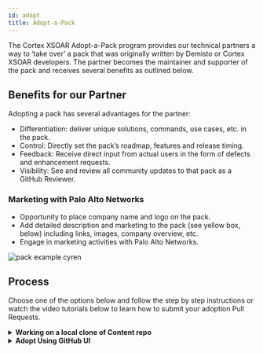 ```yaml
---
id: adopt 
title: Adopt-a-Pack 
---
```


The Cortex XSOAR Adopt-a-Pack program provides our technical partners a way to ‘take over’ a pack that was originally written by Demisto or Cortex XSOAR developers. The partner becomes the maintainer and supporter of the pack and receives several benefits as outlined below.

## Benefits for our Partner
Adopting a pack has several advantages for the partner:
- Differentiation: deliver unique solutions, commands, use cases, etc. in the pack.
- Control: Directly set the pack’s roadmap, features and release timing.
- Feedback: Receive direct input from actual users in the form of defects and enhancement requests.
- Visibility: See and review all community updates to that pack as a GitHub Reviewer.

### Marketing with Palo Alto Networks
- Opportunity to place company name and logo on the pack.
- Add detailed description and marketing to the pack (see yellow box, below) including links, images, company overview, etc. 
- Engage in marketing activities with Palo Alto Networks.

![pack example cyren](/doc_imgs/partners/packexample_cyren.png)

## Process
Choose one of the options below and follow the step by step instructions or watch the video tutorials below to learn how to submit your adoption Pull Requests. 

<details><summary><strong>Working on a local clone of Content repo</strong></summary>
<blockquote>These methods assume that you have already [forked the `content` repository](https://xsoar.pan.dev/docs/tutorials/tut-setup-dev#step-2-fork-the-github-repo) and [cloned the fork onto your local machine](https://xsoar.pan.dev/docs/tutorials/tut-setup-dev#step-3-clone-the-github-fork-locally).
Choose either one of the methods below to start or complete adoption.
<br/>

<details><summary><strong>Adopt Using Helper Script</strong></summary>
This script will automatically perform the necessary steps to create an adoption PR.

**Note:** The script was only tested on Unix systems, specifically Mac OS and Ubuntu. It might not work correctly on other systems. 

**Requirements:**
Before using this automation, make sure you have [`git`](https://git-scm.com/downloads) and [`python3`](https://www.python.org/downloads/) installed and in your `PATH`. This script will install [`demisto-sdk`](https://github.com/demisto/demisto-sdk#installation) python package if it does not exist in your environment.

Follow the steps below to adopt using the helper script:

1. Change directory to where the `content` repository is located. This is the location where you [cloned the forked `content` repository](https://xsoar.pan.dev/docs/tutorials/tut-setup-dev#step-3-clone-the-github-fork-locally).

2. Look for the Pack you want to adopt in the `content/Packs/` directory. You will use the folder name as the second argument to the `adopt_pack.bash` script. 
For example, if we wanted to start adopting the `HelloWorld` Pack, we would run the following command:

```bash
PACK=HelloWorld
./Utils/adopt_pack.bash start $PACK
```

3. **After 90 days**, run the script below to complete the adoption:

```bash
PACK=HelloWorld
./Utils/adopt_pack.bash complete $PACK
```

You will be prompted for the following information when running this command:

- Your organization/company's name.
- A link to your organization's support site.
- Email address for your organization's support.
- A link to download your [author image](https://xsoar.pan.dev/docs/packs/packs-format#author_imagepng). If no link is supplied, please add this manually to `content/packs/$PACK/Author_image.png`
	</details>
	<details><summary><strong>Adopt Using Visual Studio Code</strong></summary>
If you are creating the Pull Request from Visual Studio Code, please follow the below steps. For additional guidance, watch the <a href="https://www.youtube.com/watch?v=9GPkhtRw4Oc">Visual Studio video overview</a>.

1. Locate your company's pack folder and open the `README.md` file. Paste the below text into the file:

    ```
    Note: Support for this Pack will be moved to the Partner on MONTH, DAY, YEAR.
    ```
    Make sure you change the `MONTH`, `DAY`, and `YEAR` to the appropriate date that is 90 days from your submission date.

2. Once complete, save these changes and run `demisto-sdk update-release-notes -i <path to pack> -f` to update the release notes. See [documentation](https://github.com/demisto/demisto-sdk/blob/master/demisto_sdk/commands/update_release_notes/README.md). After the command has been completed, it will create the new release note Markdown file in the `ReleaseNotes` folder and update the version number in `pack_metadata.json`. Before continuing, you need to add the following text to the release note: 

```
Start of adoption process.
```

3. Now, it's time to save and commit the changes as a GitHub pull request. Once you publish the changes via Visual Studio, GitHub will prompt you to open a pull request. When prompted, click the green button "Compare & pull request".
    - Double check the pull request to ensure all changes are correct.
    - Change the pull request title to 'Company Name Pack Adoption' and adjust the description to _Updating README file for adoption_.
    - When ready, click the green button “Create pull request" on the bottom of the page.
4. The request will now be reviewed, approved and merged by a Cortex XSOAR engineer!

**After the 90 days**, another pull request must be submitted to complete the adoption process. Please follow the below steps if you are submitting the final pull request via Visual Studio:
1. Update the release note just as you did in the first pull request but change the text to the below:
    ```
    Note: Support for this Pack moved to the partner on MONTH, DAY, YEAR.

    Please contact the partner directly via the support link on the right.
    ```
2. Next, go to the pack_metadata.json file and update the following sections:
    - `currentVersion` - update the version. For this example, we would be updating it to 1.2.12
    - `support` - must say `partner`
    - `author` - must say your company name
    - `url` - must be changed to your company’s support site
    - `email` - must be your company's support email.
3. Once everything is updated, save your changes and run the `demisto-sdk update-release-notes -i <path to pack> -f` as you did in the first pull request.

Next, open your pull request in GitHub as you did the first time and the engineers for Cortex XSOAR will review, approve and merge your newly adopted pack!
</blockquote>
</details>



<details><summary><strong>Adopt Using GitHub UI</strong></summary><blockquote>

If you prefer to create the Pull Request directly from GitHub, please follow the below step by step instructions. For additional guidance, watch the <a href="https://www.youtube.com/watch?v=9mInBTuC6AE">GitHub video overview</a>. 

**Requirements:** Make sure you have a GitHub account and you are logged in.

1. Go to the `Packs` folder and find your company’s pack.
2. Find the `README.md` file and then click the ![Pencil_Icon](/doc_imgs/partners/Pencil_Icon.png) on the right side of the screen to edit the file. 
3. In the first line of the file, copy and paste the below text to show that the support is moving over to the partner: 
    
    ```
    Note: Support for this Pack will be moved to the Partner on MONTH, DAY, YEAR.
    ```
    
    
    Make sure you change the `MONTH`, `DAY`, and `YEAR` to the appropriate date that is 90 days from your submission date.

4. Once complete, save these changes and run `demisto-sdk update-release-notes -i <path to pack> -f` to update the release notes. See [documentation](https://github.com/demisto/demisto-sdk/blob/master/demisto_sdk/commands/update_release_notes/README.md). After the command has been completed, it will create the new release note Markdown file in the `ReleaseNotes` folder and update the version number in `pack_metadata.json`. Before continuing, you need to add the following text to the release note: 

        
        Start of adoption process.
        

5. Edit the Pull Request title to '`COMPANY_NAME` Pack Adoption' and adjust the description to 'Updating README file for adoption'.
6. Create a new branch named `partners-COMPANY_NAME-adoption-start`. 
7. Now, click the green “Commit Changes” button. This will take you to your Pull Request. Scroll down and click the green “Create Pull Request” at the bottom of the screen. 
  
**Note:** If you are not ready to officially submit the pull request for review, you can create a draft pull request instead. To the right of the “Create pull request” button there is a small button with an arrow, click that and choose the Draft option. This will still create the Pull Request but the XSOAR eng team will not review it until it is taken out of draft.
    
Your Pull Request is not ready yet, continue following the instructions below. 
    
8. At the top of your Pull Request, you will see your branch name that you created earlier. Click your branch and it will redirect you back into the main `content` repository. Ensure that the top left corner of the repository has your branch name before continuing. 

![Branch_name](/doc_imgs/partners/Branch_name.png)

9. Now, click into the `Packs` folder and find your company’s folder. Once you are in your company’s folder, click the `pack_metadata.json` file. 

    - Click the pencil to edit this file just as you did previously. 
    - Next, update the version number in the line titled `currentVersion` - increase the version up one number. For example, if it is “1.2.10” change it to “1.2.11”. 
    - Once the number is updated, go to the bottom of the page, make sure you have selected “Commit directly to the branch you’ve already created“ and then click the green “Commit changes” button. 
    - Now this step is completed, onto the next one! 

6. Go back to your `Packs` folder and click into `ReleaseNotes`. 

    - Since we updated the version, we need to create a new release notes file. Find the file that has your original release notes number before you changed it. For example, if you changed “1_2_10” to “1_2_11” then you need to click into “1_2_10”. 
    - Once you find the correct release note, click the edit pencil icon as you did in the previous steps, and copy the last line in the file to keep the same format. Once you have it copied, click cancel changes and go back to the `ReleaseNotes` folder. 
 ![release_note_step](/doc_imgs/partners/release_note_step.png)

   - Next, on the top right hand corner of the screen, click “Add file” and “Create new file”. Name your file the new version number you created earlier, which for this example would be `1_2_11.md`.
   - Now,  paste the text you copied in the previous step. Delete line 2 of the text and write “Start of adoption process, update to readme file” 
   - Name the subject of this to “update release notes”, make sure it is committing to your branch and then click “Commit new file” 

    **Note:** If your Pull Request is still in draft, please commit the changes and remove from draft. 

7. Done! You have started the adoption process. 

**After 90 days**, you will follow the below steps to complete the adoption process:
1. In order to complete the second adoption step, first you will need to update your README file & open a pull request with this text: 
    
    ```
    Note: Support for this Pack moved to the partner on MONTH, DAY, YEAR.
    
    Please contact the partner directly via the support link on the right.
    ```
    
    
2. Next, go to the `pack_metadata.json` file and update the following sections:
    - `currentVersion` - update the version. For this example, we would be updating it to “1.2.12” 
    - `support` - must say “partner” 
    - `Author` - must say your company name
    - `url` - must be changed to your company’s support site
    - `Email` - must be your company's support email 
    - Also, update your Author image using the <a href="https://xsoar.pan.dev/docs/packs/packs-format#author_imagepng">instructions on our site</a>.
3. Lastly, update the release notes as you did in step 6. 

Once the Cortex XSOAR engineering team merges your Pull Request, you will have successfully adopted your pack!

</blockquote>
</details>
